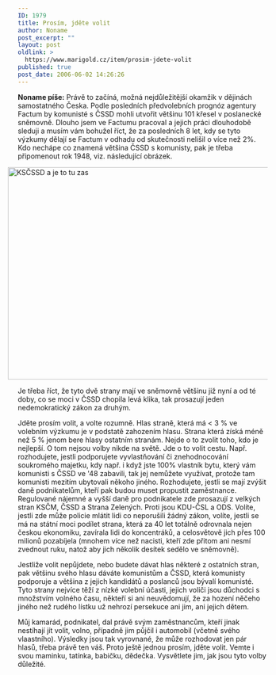 ```yaml
---
ID: 1979
title: Prosím, jděte volit
author: Noname
post_excerpt: ""
layout: post
oldlink: >
  https://www.marigold.cz/item/prosim-jdete-volit
published: true
post_date: 2006-06-02 14:26:26
---
```

<p><strong>Noname píše:</strong> Právě to začíná, možná nejdůležitější okamžik v dějinách samostatného Česka. Podle posledních předvolebních prognóz agentury Factum by komunisté s ČSSD mohli utvořit většinu 101 křesel v poslanecké sněmovně. Dlouho jsem ve Factumu pracoval a jejich práci dlouhodobě sleduji a musím vám bohužel říct, že za posledních 8 let, kdy se tyto výzkumy dělají se Factum v odhadu od skutečnosti nelišil o více než 2%. Kdo nechápe co znamená většina ČSSD s komunisty, pak je třeba připomenout rok 1948, viz. následující obrázek.</p>

<p style="margin-left: -20px"><img src="/wp-content/uploads/cache/20060602-KSCSSD.jpg" alt="KSČSSD a je to tu zas" width="600" height="429" /></p>

<p>Je třeba říct, že tyto dvě strany mají ve sněmovně většinu již nyní a od té doby, co se moci v ČSSD chopila levá klika, tak prosazují jeden nedemokratický zákon za druhým.</p>

<p>Jděte prosím volit, a volte rozumně. Hlas straně, která má &lt; 3 % ve volebním výzkumu je v podstatě zahozením hlasu. Strana která získá méně než 5 % jenom bere hlasy ostatním stranám. Nejde o to zvolit toho, kdo je nejlepší. O tom nejsou volby nikde na světě. Jde o to volit cestu. Např. rozhodujete, jestli podporujete vyvlastňování či znehodnocování soukromého majetku, kdy např. i když jste 100% vlastník bytu, který vám komunisti s ČSSD ve '48 zabavili, tak jej nemůžete využívat, protože tam komunisti mezitím ubytovali někoho jiného. Rozhodujete, jestli se mají zvýšit daně podnikatelům, kteří pak budou muset propustit zaměstnance. Regulované nájemné a vyšší daně pro podnikatele zde prosazují z velkých stran KSČM, ČSSD a Strana Zelených. Proti jsou KDU-ČSL a ODS. Volíte, jestli zde může policie mlátit lidi co neporušili žádný zákon, volíte, jestli se má na státní moci podílet strana, která za 40 let totálně odrovnala nejen českou ekonomiku, zavírala lidi do koncentráků, a celosvětově jich přes 100 milionů pozabíjela (mnohem více než nacisti, kteří zde přitom ani nesmí zvednout ruku, natož aby jich několik desítek sedělo ve sněmovně).</p>

<p>Jestliže volit nepůjdete, nebo budete dávat hlas některé z ostatních stran, pak většinu svého hlasu dáváte komunistům a ČSSD, která komunisty podporuje a většina z jejich kandidátů a poslanců jsou bývalí komunisté. Tyto strany nejvíce těží z nízké volební účasti, jejich voliči jsou důchodci s množstvím volného času, někteří si ani neuvědomují, že za hození něčeho jiného než rudého lístku už nehrozí persekuce ani jim, ani jejich dětem.</p>

<p>Můj kamarád, podnikatel, dal právě svým zaměstnancům, kteří jinak nestíhají jít volit, volno, případně jim půjčil i automobil (včetně svého vlaastního). Výsledky jsou tak vyrovnané, že může rozhodovat jen pár hlasů, třeba právě ten váš. Proto ještě jednou prosím, jděte volit. Vemte i svou maminku, tatínka, babičku, dědečka. Vysvětlete jim, jak jsou tyto volby důležité.</p>
